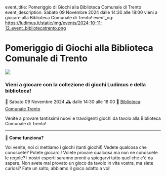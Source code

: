 event_title: Pomeriggio di Giochi alla Biblioteca Comunale di Trento
event_description: Sabato 09 Novembre 2024 dalle 14:30 alle 18:00 vieni a giocare alla Biblioteca Comunale di Trento!
event_og: https://ludimus.it/static/img/events/2024-10-11-12_event_bibliotecatrento.png

# Pomeriggio di Giochi alla Biblioteca Comunale di Trento

![](https://ludimus.it/static/img/events/2024-10-11-12_event_bibliotecatrento.png)

### Vieni a giocare con la collezione di giochi Ludimus e della biblioteca!

📅 Sabato 09 Novembre 2024
🕰 dalle 14:30 alle 18:00
📍 [Biblioteca Comunale Trento](https://maps.app.goo.gl/7YHe7NZrrnUyVHGF9)

Venite a provare tantissimi nuovi e travolgenti giochi da tavolo alla Biblioteca Comunale di Trento!

---

🎲 **Come funziona?**

Voi venite, noi ci mettiamo i giochi (tanti giochi!)
Vedete qualcosa che conoscete? Potete giocarci!
Volete provare qualcosa ma non ne conoscete le regole? I nostri esperti saranno pronti a spiegarvi tutto quel che c'è da sapere.
Non avete mai provato un gioco da tavolo in vita vostra, ma siete curiosi? Fate un salto, abbiamo il gioco adatto a voi!
